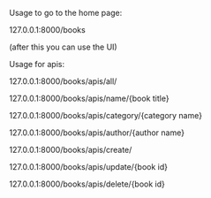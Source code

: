 Usage to go to the home page:

127.0.0.1:8000/books

(after this you can use the UI)

Usage for apis:

127.0.0.1:8000/books/apis/all/

127.0.0.1:8000/books/apis/name/{book title}

127.0.0.1:8000/books/apis/category/{category name}

127.0.0.1:8000/books/apis/author/{author name}

127.0.0.1:8000/books/apis/create/

127.0.0.1:8000/books/apis/update/{book id}

127.0.0.1:8000/books/apis/delete/{book id}
